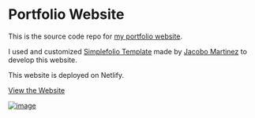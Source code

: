 # Portfolio Website

This is the source code repo for [my portfolio website](https://determined-pasteur-43f5f3.netlify.app/).

I used and customized [Simplefolio Template](https://github.com/cobidev/simplefolio) made by [Jacobo Martinez](https://github.com/cobidev) to develop this website.

This website is deployed on Netlify.

[View the Website](https://determined-pasteur-43f5f3.netlify.app/) 

[![image](https://user-images.githubusercontent.com/62856945/92283703-4f96de00-eeb5-11ea-9dfe-539a7a3231b6.png)](https://determined-pasteur-43f5f3.netlify.app/)